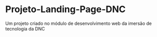 # Projeto-Landing-Page-DNC
Um projeto criado no módulo de desenvolvimento web da imersão de tecnologia da DNC
